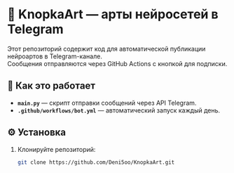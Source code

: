 # 🎨 KnopkaArt — арты нейросетей в Telegram

Этот репозиторий содержит код для автоматической публикации нейроартов в Telegram-канале.  
Сообщения отправляются через GitHub Actions с кнопкой для подписки.

## 🚀 Как это работает
- **`main.py`** — скрипт отправки сообщений через API Telegram.
- **`.github/workflows/bot.yml`** — автоматический запуск каждый день.

## ⚙️ Установка
1. Клонируйте репозиторий:
   ```bash
   git clone https://github.com/Deni5oo/KnopkaArt.git
